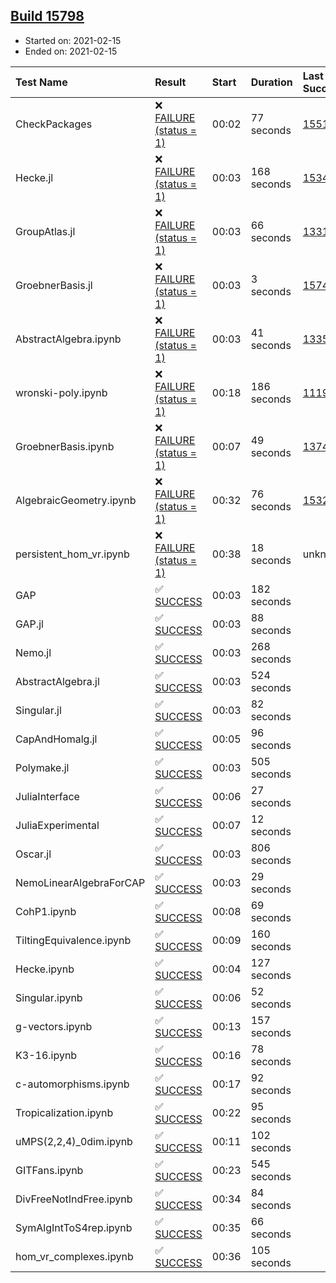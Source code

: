 ## [Build 15798](https://oscarci.mathematik.uni-kl.de/job/oscar/15798/)

* Started on: 2021-02-15
* Ended on: 2021-02-15

| Test Name    | Result | Start | Duration | Last Success | First Failure |
|:-------------|:-------|:------|:---------|:-------------|:--------------|
| CheckPackages | ❌ [FAILURE (status = 1)](https://oscarci.mathematik.uni-kl.de/job/oscar/15798/artifact/logs/build-15798/CheckPackages.log) | 00:02 | 77 seconds | [15514](https://oscarci.mathematik.uni-kl.de/job/oscar/15514/) | [15515](https://oscarci.mathematik.uni-kl.de/job/oscar/15515/) |
| Hecke.jl | ❌ [FAILURE (status = 1)](https://oscarci.mathematik.uni-kl.de/job/oscar/15798/artifact/logs/build-15798/Hecke.jl.log) | 00:03 | 168 seconds | [15344](https://oscarci.mathematik.uni-kl.de/job/oscar/15344/) | [15348](https://oscarci.mathematik.uni-kl.de/job/oscar/15348/) |
| GroupAtlas.jl | ❌ [FAILURE (status = 1)](https://oscarci.mathematik.uni-kl.de/job/oscar/15798/artifact/logs/build-15798/GroupAtlas.jl.log) | 00:03 | 66 seconds | [13311](https://oscarci.mathematik.uni-kl.de/job/oscar/13311/) | [13312](https://oscarci.mathematik.uni-kl.de/job/oscar/13312/) |
| GroebnerBasis.jl | ❌ [FAILURE (status = 1)](https://oscarci.mathematik.uni-kl.de/job/oscar/15798/artifact/logs/build-15798/GroebnerBasis.jl.log) | 00:03 | 3 seconds | [15745](https://oscarci.mathematik.uni-kl.de/job/oscar/15745/) | [15746](https://oscarci.mathematik.uni-kl.de/job/oscar/15746/) |
| AbstractAlgebra.ipynb | ❌ [FAILURE (status = 1)](https://oscarci.mathematik.uni-kl.de/job/oscar/15798/artifact/logs/build-15798/AbstractAlgebra.ipynb.log) | 00:03 | 41 seconds | [13355](https://oscarci.mathematik.uni-kl.de/job/oscar/13355/) | [13356](https://oscarci.mathematik.uni-kl.de/job/oscar/13356/) |
| wronski-poly.ipynb | ❌ [FAILURE (status = 1)](https://oscarci.mathematik.uni-kl.de/job/oscar/15798/artifact/logs/build-15798/wronski-poly.ipynb.log) | 00:18 | 186 seconds | [11192](https://oscarci.mathematik.uni-kl.de/job/oscar/11192/) | [11193](https://oscarci.mathematik.uni-kl.de/job/oscar/11193/) |
| GroebnerBasis.ipynb | ❌ [FAILURE (status = 1)](https://oscarci.mathematik.uni-kl.de/job/oscar/15798/artifact/logs/build-15798/GroebnerBasis.ipynb.log) | 00:07 | 49 seconds | [13748](https://oscarci.mathematik.uni-kl.de/job/oscar/13748/) | [13749](https://oscarci.mathematik.uni-kl.de/job/oscar/13749/) |
| AlgebraicGeometry.ipynb | ❌ [FAILURE (status = 1)](https://oscarci.mathematik.uni-kl.de/job/oscar/15798/artifact/logs/build-15798/AlgebraicGeometry.ipynb.log) | 00:32 | 76 seconds | [15322](https://oscarci.mathematik.uni-kl.de/job/oscar/15322/) | [15323](https://oscarci.mathematik.uni-kl.de/job/oscar/15323/) |
| persistent_hom_vr.ipynb | ❌ [FAILURE (status = 1)](https://oscarci.mathematik.uni-kl.de/job/oscar/15798/artifact/logs/build-15798/persistent_hom_vr.ipynb.log) | 00:38 | 18 seconds | unknown | unknown |
| GAP | ✅ [SUCCESS](https://oscarci.mathematik.uni-kl.de/job/oscar/15798/artifact/logs/build-15798/GAP.log) | 00:03 | 182 seconds |  |  |
| GAP.jl | ✅ [SUCCESS](https://oscarci.mathematik.uni-kl.de/job/oscar/15798/artifact/logs/build-15798/GAP.jl.log) | 00:03 | 88 seconds |  |  |
| Nemo.jl | ✅ [SUCCESS](https://oscarci.mathematik.uni-kl.de/job/oscar/15798/artifact/logs/build-15798/Nemo.jl.log) | 00:03 | 268 seconds |  |  |
| AbstractAlgebra.jl | ✅ [SUCCESS](https://oscarci.mathematik.uni-kl.de/job/oscar/15798/artifact/logs/build-15798/AbstractAlgebra.jl.log) | 00:03 | 524 seconds |  |  |
| Singular.jl | ✅ [SUCCESS](https://oscarci.mathematik.uni-kl.de/job/oscar/15798/artifact/logs/build-15798/Singular.jl.log) | 00:03 | 82 seconds |  |  |
| CapAndHomalg.jl | ✅ [SUCCESS](https://oscarci.mathematik.uni-kl.de/job/oscar/15798/artifact/logs/build-15798/CapAndHomalg.jl.log) | 00:05 | 96 seconds |  |  |
| Polymake.jl | ✅ [SUCCESS](https://oscarci.mathematik.uni-kl.de/job/oscar/15798/artifact/logs/build-15798/Polymake.jl.log) | 00:03 | 505 seconds |  |  |
| JuliaInterface | ✅ [SUCCESS](https://oscarci.mathematik.uni-kl.de/job/oscar/15798/artifact/logs/build-15798/JuliaInterface.log) | 00:06 | 27 seconds |  |  |
| JuliaExperimental | ✅ [SUCCESS](https://oscarci.mathematik.uni-kl.de/job/oscar/15798/artifact/logs/build-15798/JuliaExperimental.log) | 00:07 | 12 seconds |  |  |
| Oscar.jl | ✅ [SUCCESS](https://oscarci.mathematik.uni-kl.de/job/oscar/15798/artifact/logs/build-15798/Oscar.jl.log) | 00:03 | 806 seconds |  |  |
| NemoLinearAlgebraForCAP | ✅ [SUCCESS](https://oscarci.mathematik.uni-kl.de/job/oscar/15798/artifact/logs/build-15798/NemoLinearAlgebraForCAP.log) | 00:03 | 29 seconds |  |  |
| CohP1.ipynb | ✅ [SUCCESS](https://oscarci.mathematik.uni-kl.de/job/oscar/15798/artifact/logs/build-15798/CohP1.ipynb.log) | 00:08 | 69 seconds |  |  |
| TiltingEquivalence.ipynb | ✅ [SUCCESS](https://oscarci.mathematik.uni-kl.de/job/oscar/15798/artifact/logs/build-15798/TiltingEquivalence.ipynb.log) | 00:09 | 160 seconds |  |  |
| Hecke.ipynb | ✅ [SUCCESS](https://oscarci.mathematik.uni-kl.de/job/oscar/15798/artifact/logs/build-15798/Hecke.ipynb.log) | 00:04 | 127 seconds |  |  |
| Singular.ipynb | ✅ [SUCCESS](https://oscarci.mathematik.uni-kl.de/job/oscar/15798/artifact/logs/build-15798/Singular.ipynb.log) | 00:06 | 52 seconds |  |  |
| g-vectors.ipynb | ✅ [SUCCESS](https://oscarci.mathematik.uni-kl.de/job/oscar/15798/artifact/logs/build-15798/g-vectors.ipynb.log) | 00:13 | 157 seconds |  |  |
| K3-16.ipynb | ✅ [SUCCESS](https://oscarci.mathematik.uni-kl.de/job/oscar/15798/artifact/logs/build-15798/K3-16.ipynb.log) | 00:16 | 78 seconds |  |  |
| c-automorphisms.ipynb | ✅ [SUCCESS](https://oscarci.mathematik.uni-kl.de/job/oscar/15798/artifact/logs/build-15798/c-automorphisms.ipynb.log) | 00:17 | 92 seconds |  |  |
| Tropicalization.ipynb | ✅ [SUCCESS](https://oscarci.mathematik.uni-kl.de/job/oscar/15798/artifact/logs/build-15798/Tropicalization.ipynb.log) | 00:22 | 95 seconds |  |  |
| uMPS(2,2,4)_0dim.ipynb | ✅ [SUCCESS](https://oscarci.mathematik.uni-kl.de/job/oscar/15798/artifact/logs/build-15798/uMPS-2-2-4-_0dim.ipynb.log) | 00:11 | 102 seconds |  |  |
| GITFans.ipynb | ✅ [SUCCESS](https://oscarci.mathematik.uni-kl.de/job/oscar/15798/artifact/logs/build-15798/GITFans.ipynb.log) | 00:23 | 545 seconds |  |  |
| DivFreeNotIndFree.ipynb | ✅ [SUCCESS](https://oscarci.mathematik.uni-kl.de/job/oscar/15798/artifact/logs/build-15798/DivFreeNotIndFree.ipynb.log) | 00:34 | 84 seconds |  |  |
| SymAlgIntToS4rep.ipynb | ✅ [SUCCESS](https://oscarci.mathematik.uni-kl.de/job/oscar/15798/artifact/logs/build-15798/SymAlgIntToS4rep.ipynb.log) | 00:35 | 66 seconds |  |  |
| hom_vr_complexes.ipynb | ✅ [SUCCESS](https://oscarci.mathematik.uni-kl.de/job/oscar/15798/artifact/logs/build-15798/hom_vr_complexes.ipynb.log) | 00:36 | 105 seconds |  |  |
